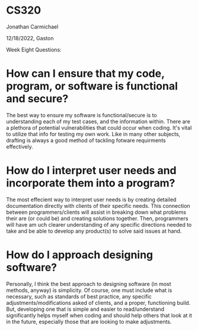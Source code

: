 # CS320
Jonathan Carmichael

12/18/2022, Gaston

Week Eight Questions:

# How can I ensure that my code, program, or software is functional and secure?

The best way to ensure my software is functional/secure is to understanding each of my test cases, and the information within. There are a plethora of potential vulnerabilities that could occur when coding. It's vital to utilize that info for testing my own work. Like in many other subjects, drafting is always a good method of tackling fotware requirments effectively.

# How do I interpret user needs and incorporate them into a program?

The most effecient way to interpret user needs is by creating detailed documentation directly with clients of their specific needs. This connection between programmers/clients will assist in breaking down what problems their are (or could be) and creating solutions together. Then, programmers will have am uch clearer understanding of any specific directions needed to take and be able to develop any product(s) to solve said issues at hand.

# How do I approach designing software?

Personally, I think the best approach to designing software (in most methods, anyway) is simplicity. Of course, one must include what is necessary, such as standards of
best practice, any specific adjustments/modifications asked of clients, and a proper, functioning build. But, developing one that is simple and easier to read/understand
significantly helps myself when coding and should help others that look at it in the future, especially those that are looking to make adjustments.
